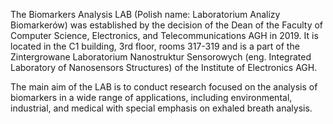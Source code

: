 The Biomarkers Analysis LAB (Polish name: Laboratorium Analizy Biomarkerów) was established by the decision of the Dean of the Faculty of Computer Science, Electronics, and Telecommunications AGH in 2019. It is located in the C1 building, 3rd floor, rooms 317-319 and is a part of the Zintergrowane Laboratorium Nanostruktur Sensorowych (eng. Integrated Laboratory of Nanosensors Structures) of the Institute of Electronics AGH.

The main aim of the LAB is to conduct research focused on the analysis of biomarkers in a wide range of applications, including environmental, industrial, and medical with special emphasis on exhaled breath analysis. 

<!--
**BiomarkersAnalysisLab/BiomarkersAnalysisLab** is a ✨ _special_ ✨ repository because its `README.md` (this file) appears on your GitHub profile.

Here are some ideas to get you started:

- 🔭 I’m currently working on ...![cropped-LOgo_jpg](https://github.com/user-attachments/assets/dd6c3318-7dec-4220-af27-0ae5ad94379d)

- 🌱 I’m currently learning ...
- 👯 I’m looking to collaborate on ...
- 🤔 I’m looking for help with ...
- 💬 Ask me about ...
- 📫 How to reach me: ...
- 😄 Pronouns: ...
- ⚡ Fun fact: ...
-->
